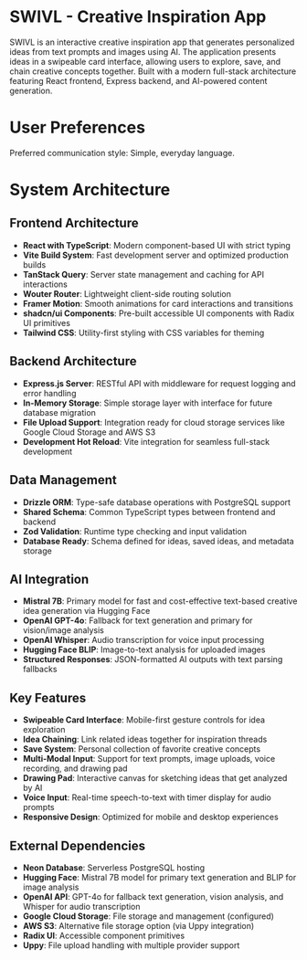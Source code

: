 # SWIVL - Creative Inspiration App

SWIVL is an interactive creative inspiration app that generates personalized ideas from text prompts and images using AI. The application presents ideas in a swipeable card interface, allowing users to explore, save, and chain creative concepts together. Built with a modern full-stack architecture featuring React frontend, Express backend, and AI-powered content generation.

# User Preferences

Preferred communication style: Simple, everyday language.

# System Architecture

## Frontend Architecture
- **React with TypeScript**: Modern component-based UI with strict typing
- **Vite Build System**: Fast development server and optimized production builds
- **TanStack Query**: Server state management and caching for API interactions
- **Wouter Router**: Lightweight client-side routing solution
- **Framer Motion**: Smooth animations for card interactions and transitions
- **shadcn/ui Components**: Pre-built accessible UI components with Radix UI primitives
- **Tailwind CSS**: Utility-first styling with CSS variables for theming

## Backend Architecture
- **Express.js Server**: RESTful API with middleware for request logging and error handling
- **In-Memory Storage**: Simple storage layer with interface for future database migration
- **File Upload Support**: Integration ready for cloud storage services like Google Cloud Storage and AWS S3
- **Development Hot Reload**: Vite integration for seamless full-stack development

## Data Management
- **Drizzle ORM**: Type-safe database operations with PostgreSQL support
- **Shared Schema**: Common TypeScript types between frontend and backend
- **Zod Validation**: Runtime type checking and input validation
- **Database Ready**: Schema defined for ideas, saved ideas, and metadata storage

## AI Integration
- **Mistral 7B**: Primary model for fast and cost-effective text-based creative idea generation via Hugging Face
- **OpenAI GPT-4o**: Fallback for text generation and primary for vision/image analysis
- **OpenAI Whisper**: Audio transcription for voice input processing
- **Hugging Face BLIP**: Image-to-text analysis for uploaded images
- **Structured Responses**: JSON-formatted AI outputs with text parsing fallbacks

## Key Features
- **Swipeable Card Interface**: Mobile-first gesture controls for idea exploration
- **Idea Chaining**: Link related ideas together for inspiration threads
- **Save System**: Personal collection of favorite creative concepts
- **Multi-Modal Input**: Support for text prompts, image uploads, voice recording, and drawing pad
- **Drawing Pad**: Interactive canvas for sketching ideas that get analyzed by AI
- **Voice Input**: Real-time speech-to-text with timer display for audio prompts
- **Responsive Design**: Optimized for mobile and desktop experiences

## External Dependencies

- **Neon Database**: Serverless PostgreSQL hosting
- **Hugging Face**: Mistral 7B model for primary text generation and BLIP for image analysis
- **OpenAI API**: GPT-4o for fallback text generation, vision analysis, and Whisper for audio transcription
- **Google Cloud Storage**: File storage and management (configured)
- **AWS S3**: Alternative file storage option (via Uppy integration)
- **Radix UI**: Accessible component primitives
- **Uppy**: File upload handling with multiple provider support